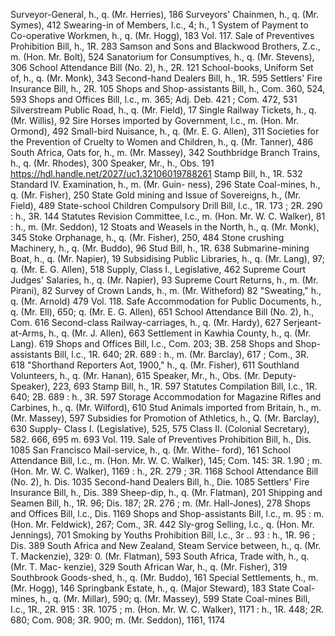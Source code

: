 Surveyor-General, h., q. (Mr. Herries), 186 Surveyors' Chainmen, h., q. (Mr. Symes), 412 Swearing-in of Members, I.c., 4; h., 1 System of Payment to Co-operative Workmen, h., q. (Mr. Hogg), 183 Vol. 117. Sale of Preventives Prohibition Bill, h., 1R. 283 Samson and Sons and Blackwood Brothers, Z.c., m. (Hon. Mr. Bolt), 524 Sanatorium for Consumptives, h., q. (Mr. Stevens), 306 School Attendance Bill (No. 2), h., 2R. 121 School-books, Uniform Set of, h., q. (Mr. Monk), 343 Second-hand Dealers Bill, h., 1R. 595 Settlers' Fire Insurance Bill, h., 2R. 105 Shops and Shop-assistants Bill, h., Com. 360, 524, 593 Shops and Offices Bill, l.c., m. 365; Adj. Deb. 421 ; Com. 472, 531 Silverstream Public Road, h., q. (Mr. Field), 17 Single Railway Tickets, h., q. (Mr. Willis), 92 Sire Horses imported by Government, l.c., m. (Hon. Mr. Ormond), 492 Small-bird Nuisance, h., q. (Mr. E. G. Allen), 311 Societies for the Prevention of Cruelty to Women and Children, h., q. (Mr. Tanner), 486 South Africa, Oats for, h., m. (Mr. Massey), 342 Southbridge Branch Trains, h., q. (Mr. Rhodes), 300 Speaker, Mr., h., Obs. 191 https://hdl.handle.net/2027/uc1.32106019788261 Stamp Bill, h., 1R. 532 Standard IV. Examination, h., m. (Mr. Guin- ness), 296 State Coal-mines, h., q. (Mr. Fisher), 250 State Gold mining and Issue of Sovereigns, h., (Mr. Field), 489 State-school Children Compulsory Drill Bill, l.c., 1R. 173 ; 2R. 290 : h., 3R. 144 Statutes Revision Committee, l.c., m. (Hon. Mr. W. C. Walker), 81 : h., m. (Mr. Seddon), 12 Stoats and Weasels in the North, h., q. (Mr. Monk), 345 Stoke Orphanage, h., q. (Mr. Fisher), 250, 484 Stone crushing Machinery, h., q. (Mr. Buddo), 96 Stud Bill, h., 1R. 638 Submarine-mining Boat, h., q. (Mr. Napier), 19 Subsidising Public Libraries, h., q. (Mr. Lang), 97; q. (Mr. E. G. Allen), 518 Supply, Class I., Legislative, 462 Supreme Court Judges' Salaries, h., q. (Mr. Napier), 93 Supreme Court Returns, h., m. (Mr. Pirani), 82 Survey of Crown Lands, h., m. (Mr. Witheford) 82 "Sweating," h., q. (Mr. Arnold) 479 Vol. 118. Safe Accommodation for Public Documents, h., q. (Mr. Ell), 650; q. (Mr. E. G. Allen), 651 School Attendance Bill (No. 2), h., Com. 616 Second-class Railway-carriages, h., q. (Mr. Hardy), 627 Serjeant-at-Arms, h., q. (Mr. J. Allen), 663 Settlement in Kawhia County, h., q. (Mr. Lang). 619 Shops and Offices Bill, l.c., Com. 203; 3B. 258 Shops and Shop-assistants Bill, l.c., 1R. 640; 2R. 689 : h., m. (Mr. Barclay), 617 ; Com., 3R. 618 "Shorthand Reporters Aot, 1900," h., q. (Mr. Fisher), 611 Southland Volunteers, h., q. (Mr. Hanan), 615 Speaker, Mr., h., Obs. (Mr. Deputy-Speaker), 223, 693 Stamp Bill, h., 1R. 597 Statutes Compilation Bill, I.c., 1R. 640; 2B. 689 : h., 3R. 597 Storage Accommodation for Magazine Rifles and Carbines, h., q. (Mr. Wilford), 610 Stud Animals imported from Britain, h., m. (Mr. Massey), 597 Subsidies for Promotion of Athletics, h., Q. (Mr. Barclay), 630 Supply- Class I. (Legislative), 525, 575 Class II. (Colonial Secretary), 582. 666, 695 m. 693 Vol. 119. Sale of Preventives Prohibition Bill, h., Dis. 1085 San Francisco Mail-service, h., q. (Mr. Withe- ford), 161 School Attendance Bill, l.c., m. (Hon. Mr. W. C. Walker), 145; Com. 145: 3R. 1.90 ; m. (Hon. Mr. W. C. Walker), 1169 : h., 2R. 279 ; 3R. 1168 School Attendance Bill (No. 2), h. Dis. 1035 Second-hand Dealers Bill, h., Die. 1085 Settlers' Fire Insurance Bill, h., Dis. 389 Sheep-dip, h., q. (Mr. Flatman), 201 Shipping and Seamen Bill, h., 1R. 96; Dis. 187; 2R. 276 ; m. (Mr. Hall-Jones), 278 Shops and Offices Bill, l.c., Dis. 1169 Shops and Shop-assistants Bill, l.c., m. 95 : m. (Hon. Mr. Feldwick), 267; Com., 3R. 442 Sly-grog Selling, l.c., q. (Hon. Mr. Jennings), 701 Smoking by Youths Prohibition Bill, l.c., 3r .. 93 : h., 1R. 96 ; Dis. 389 South Africa and New Zealand, Steam Service between, h., q. (Mr. T. Mackenzie), 329: 0. (Mr. Flatman), 593 South Africa, Trade with, h., q. (Mr. T. Mac- kenzie), 329 South African War, h., q. (Mr. Fisher), 319 Southbrook Goods-shed, h., q. (Mr. Buddo), 161 Special Settlements, h., m. (Mr. Hogg), 146 Springbank Estate, h., q. (Major Steward), 183 State Coal-mines, h., q. (Mr. Millar), 590; q. (Mr. Massey), 599 State Coal-mines Bill, I.c., 1R., 2R. 915 : 3R. 1075 ; m. (Hon. Mr. W. C. Walker), 1171 : h., 1R. 448; 2R. 680; Com. 908; 3R. 900; m. (Mr. Seddon), 1161, 1174 
